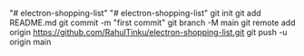 "# electron-shopping-list" 
"# electron-shopping-list"  git init git add README.md git commit -m "first commit" git branch -M main git remote add origin https://github.com/RahulTinku/electron-shopping-list.git git push -u origin main
